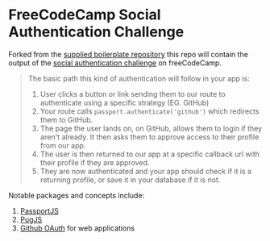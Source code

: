 # FreeCodeCamp Social Authentication Challenge

Forked from the [supplied boilerplate repository](https://github.com/freeCodeCamp/boilerplate-socialauth) this repo will contain the output of the [social authentication challenge](https://www.freecodecamp.org/learn/quality-assurance/advanced-node-and-express/implementation-of-social-authentication) on freeCodeCamp.

> The basic path this kind of authentication will follow in your app is:
> 
> 1. User clicks a button or link sending them to our route to authenticate using a specific strategy (EG. GitHub)
> 1. Your route calls `passport.authenticate('github')` which redirects them to GitHub.
> 1. The page the user lands on, on GitHub, allows them to login if they aren't already. It then asks them to approve access to their profile from our app.
> 1. The user is then returned to our app at a specific callback url with their profile if they are approved.
> 1. They are now authenticated and your app should check if it is a returning profile, or save it in your database if it is not.

Notable packages and concepts include:

1. [PassportJS](https://passportjs.org/)
1. [PugJS](https://pugjs.org/api/getting-started.html)
1. [Github OAuth](https://docs.github.com/en/developers/apps/identifying-and-authorizing-users-for-github-apps#web-application-flow) for web applications
